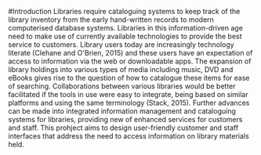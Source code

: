 #Introduction
Libraries require cataloguing systems to keep track of the library inventory from the early hand-written records to modern computerised database systems.  Libraries in this information-driven age need to make use of currently available technologies to provide the best service to customers.  Library users today are increasingly technology literate (Clehane and O'Brien, 2015) and these users have an expectation of access to information via the web or downloadable apps.  The expansion of library holdings into various types of media including music, DVD and eBooks gives rise to the question of how to catalogue these items for ease of searching.  Collaborations between various libraries would be better facilitated if the tools in use were easy to integrate, being based on similar platforms and using the same terminology (Stack, 2015).  Further advances can be made into integrated information management and cataloguing systems for libraries, providing new of enhanced services for customers and staff.  This prohject aims to design user-friendly customer and staff interfaces that address the need to access information on library materials held.

